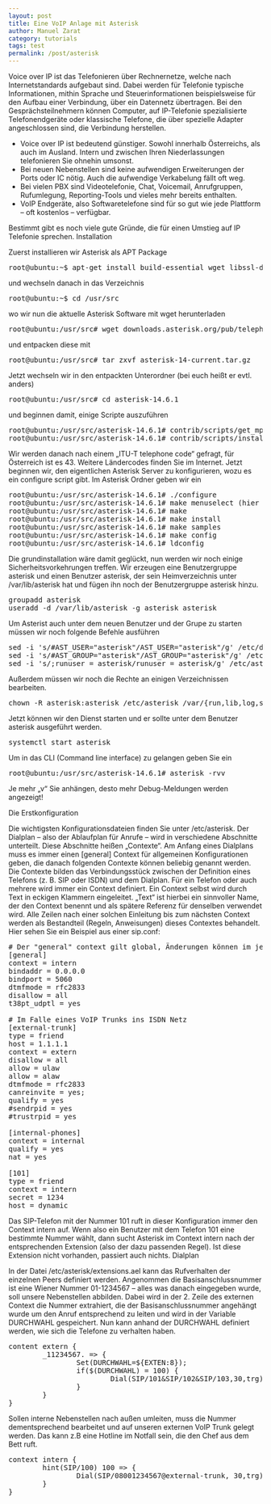 ```yaml
---
layout: post
title: Eine VoIP Anlage mit Asterisk
author: Manuel Zarat
category: tutorials
tags: test
permalink: /post/asterisk
---
```


Voice over IP ist das Telefonieren über Rechnernetze, welche nach Internetstandards aufgebaut sind. Dabei werden für Telefonie typische Informationen, mithin Sprache und Steuerinformationen beispielsweise für den Aufbau einer Verbindung, über ein Datennetz übertragen. Bei den Gesprächsteilnehmern können Computer, auf IP-Telefonie spezialisierte Telefonendgeräte oder klassische Telefone, die über spezielle Adapter angeschlossen sind, die Verbindung herstellen.

<!--excerpt_separator-->

- Voice over IP ist bedeutend günstiger. Sowohl innerhalb Österreichs, als auch im Ausland. Intern und zwischen Ihren Niederlassungen telefonieren Sie ohnehin umsonst.
- Bei neuen Nebenstellen sind keine aufwendigen Erweiterungen der Ports oder IC nötig. Auch die aufwendige Verkabelung fällt oft weg.
- Bei vielen PBX sind Videotelefonie, Chat, Voicemail, Anrufgruppen, Rufumlegung, Reporting-Tools und vieles mehr bereits enthalten.
- VoIP Endgeräte, also Softwaretelefone sind für so gut wie jede Plattform – oft kostenlos – verfügbar.

Bestimmt gibt es noch viele gute Gründe, die für einen Umstieg auf IP Telefonie sprechen.
Installation

Zuerst installieren wir Asterisk als APT Package

<pre>root@ubuntu:~$ apt-get install build-essential wget libssl-dev libncurses5-dev libnewt-dev libxml2-dev linux-headers-$(uname -r) libsqlite3-dev uuid-dev git subversion</pre>

und wechseln danach in das Verzeichnis

<pre>root@ubuntu:~$ cd /usr/src</pre>

wo wir nun die aktuelle Asterisk Software mit wget herunterladen

<pre>root@ubuntu:/usr/src# wget downloads.asterisk.org/pub/telephony/asterisk/asterisk-14-current.tar.gz</pre>

und entpacken diese mit

<pre>root@ubuntu:/usr/src# tar zxvf asterisk-14-current.tar.gz</pre>

Jetzt wechseln wir in den entpackten Unterordner (bei euch heißt er evtl. anders)

<pre>root@ubuntu:/usr/src# cd asterisk-14.6.1</pre>

und beginnen damit, einige Scripte auszuführen

<pre>root@ubuntu:/usr/src/asterisk-14.6.1# contrib/scripts/get_mp3_source.sh
root@ubuntu:/usr/src/asterisk-14.6.1# contrib/scripts/install_prereq install</pre>

Wir werden danach nach einem „ITU-T telephone code“ gefragt, für Österreich ist es 43. Weitere Ländercodes finden Sie im Internet. Jetzt beginnen wir, den eigentlichen Asterisk Server zu konfigurieren, wozu es ein configure script gibt. Im Asterisk Ordner geben wir ein

<pre>root@ubuntu:/usr/src/asterisk-14.6.1# ./configure
root@ubuntu:/usr/src/asterisk-14.6.1# make menuselect (hier können wir alles lassen wie es ist)
root@ubuntu:/usr/src/asterisk-14.6.1# make
root@ubuntu:/usr/src/asterisk-14.6.1# make install
root@ubuntu:/usr/src/asterisk-14.6.1# make samples
root@ubuntu:/usr/src/asterisk-14.6.1# make config
root@ubuntu:/usr/src/asterisk-14.6.1# ldconfig</pre>

Die grundinstallation wäre damit geglückt, nun werden wir noch einige Sicherheitsvorkehrungen treffen. Wir erzeugen eine Benutzergruppe asterisk und einen Benutzer asterisk, der sein Heimverzeichnis unter /var/lib/asterisk hat und fügen ihn noch der Benutzergruppe asterisk hinzu.

<pre>groupadd asterisk
useradd -d /var/lib/asterisk -g asterisk asterisk</pre>

Um Asterist auch unter dem neuen Benutzer und der Grupe zu starten müssen wir noch folgende Befehle ausführen

<pre>sed -i 's/#AST_USER="asterisk"/AST_USER="asterisk"/g' /etc/default/asterisk
sed -i 's/#AST_GROUP="asterisk"/AST_GROUP="asterisk"/g' /etc/default/asterisk
sed -i 's/;runuser = asterisk/runuser = asterisk/g' /etc/asterisk/asterisk.conf</pre>

Außerdem müssen wir noch die Rechte an einigen Verzeichnissen bearbeiten.

<pre>chown -R asterisk:asterisk /etc/asterisk /var/{run,lib,log,spool}/asterisk /usr/lib/asterisk</pre>

Jetzt können wir den Dienst starten und er sollte unter dem Benutzer asterisk ausgeführt werden.

<pre>systemctl start asterisk</pre>

Um in das CLI (Command line interface) zu gelangen geben Sie ein

<pre>root@ubuntu:/usr/src/asterisk-14.6.1# asterisk -rvv</pre>

Je mehr „v“ Sie anhängen, desto mehr Debug-Meldungen werden angezeigt!

Die Erstkonfiguration

Die wichtigsten Konfigurationsdateien finden Sie unter /etc/asterisk. Der Dialplan – also der Ablaufplan für Anrufe – wird in verschiedene Abschnitte unterteilt. Diese Abschnitte heißen „Contexte“. Am Anfang eines Dialplans muss es immer einen [general] Context für allgemeinen Konfigurationen geben, die danach folgenden Contexte können beliebig genannt werden. Die Contexte bilden das Verbindungsstück zwischen der Definition eines Telefons (z. B. SIP oder ISDN) und dem Dialplan. Für ein Telefon oder auch mehrere wird immer ein Context definiert. Ein Context selbst wird durch Text in eckigen Klammern eingeleitet. „Text“ ist hierbei ein sinnvoller Name, der den Context benennt und als spätere Referenz für denselben verwendet wird. Alle Zeilen nach einer solchen Einleitung bis zum nächsten Context werden als Bestandteil (Regeln, Anweisungen) dieses Contextes behandelt. Hier sehen Sie ein Beispiel aus einer sip.conf:

<pre># Der "general" context gilt global, Änderungen können im jeweiligen Sub Context vorgenommen werden.
[general]
context = intern
bindaddr = 0.0.0.0
bindport = 5060
dtmfmode = rfc2833
disallow = all
t38pt_udptl = yes

# Im Falle eines VoIP Trunks ins ISDN Netz
[external-trunk]
type = friend
host = 1.1.1.1
context = extern
disallow = all
allow = ulaw
allow = alaw
dtmfmode = rfc2833
canreinvite = yes;
qualify = yes
#sendrpid = yes
#trustrpid = yes

[internal-phones]
context = internal
qualify = yes
nat = yes

[101]
type = friend
context = intern
secret = 1234
host = dynamic</pre>

Das SIP-Telefon mit der Nummer 101 ruft in dieser Konfiguration immer den Context intern auf. Wenn also ein Benutzer mit dem Telefon 101 eine bestimmte Nummer wählt, dann sucht Asterisk im Context intern nach der entsprechenden Extension (also der dazu passenden Regel). Ist diese Extension nicht vorhanden, passiert auch nichts.
Dialplan

In der Datei /etc/asterisk/extensions.ael kann das Rufverhalten der einzelnen Peers definiert werden. Angenommen die Basisanschlussnummer ist eine Wiener Nummer 01-1234567 – alles was danach eingegeben wurde, soll unsere Nebenstellen abbilden.  Dabei wird in der 2. Zeile des externen Context die Nummer extrahiert, die der Basisanschlussnummer angehängt wurde um den Anruf entsprechend zu leiten und wird in der Variable DURCHWAHL gespeichert. Nun kann anhand der DURCHWAHL definiert werden, wie sich die Telefone zu verhalten haben.

<pre>content extern {
        _11234567. => {
                Set(DURCHWAHL=${EXTEN:8});
                if($(DURCHWAHL) = 100) {
                        Dial(SIP/101&SIP/102&SIP/103,30,trg);
                }
        }
}</pre>

Sollen interne Nebenstellen nach außen umleiten, muss die Nummer dementsprechend bearbeitet und auf unseren externen VoIP Trunk gelegt werden. Das kann z.B eine Hotline im Notfall sein, die den Chef aus dem Bett ruft.

<pre>context intern {
        hint(SIP/100) 100 => {
                Dial(SIP/08001234567@external-trunk, 30,trg);
        }
}</pre>
